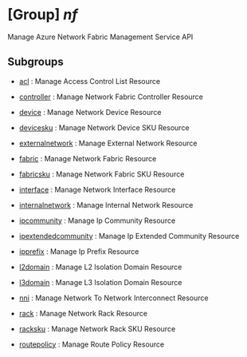 # [Group] _nf_

Manage Azure Network Fabric Management Service API

## Subgroups

- [acl](/Commands/nf/acl/readme.md)
: Manage Access Control List Resource

- [controller](/Commands/nf/controller/readme.md)
: Manage Network Fabric Controller Resource

- [device](/Commands/nf/device/readme.md)
: Manage Network Device Resource

- [devicesku](/Commands/nf/devicesku/readme.md)
: Manage Network Device SKU Resource

- [externalnetwork](/Commands/nf/externalnetwork/readme.md)
: Manage External Network Resource

- [fabric](/Commands/nf/fabric/readme.md)
: Manage Network Fabric Resource

- [fabricsku](/Commands/nf/fabricsku/readme.md)
: Manage Network Fabric SKU Resource

- [interface](/Commands/nf/interface/readme.md)
: Manage Network Interface Resource

- [internalnetwork](/Commands/nf/internalnetwork/readme.md)
: Manage Internal Network Resource

- [ipcommunity](/Commands/nf/ipcommunity/readme.md)
: Manage Ip Community Resource

- [ipextendedcommunity](/Commands/nf/ipextendedcommunity/readme.md)
: Manage Ip Extended Community Resource

- [ipprefix](/Commands/nf/ipprefix/readme.md)
: Manage Ip Prefix Resource

- [l2domain](/Commands/nf/l2domain/readme.md)
: Manage L2 Isolation Domain Resource

- [l3domain](/Commands/nf/l3domain/readme.md)
: Manage L3 Isolation Domain Resource

- [nni](/Commands/nf/nni/readme.md)
: Manage Network To Network Interconnect Resource

- [rack](/Commands/nf/rack/readme.md)
: Manage Network Rack Resource

- [racksku](/Commands/nf/racksku/readme.md)
: Manage Network Rack SKU Resource

- [routepolicy](/Commands/nf/routepolicy/readme.md)
: Manage Route Policy Resource
